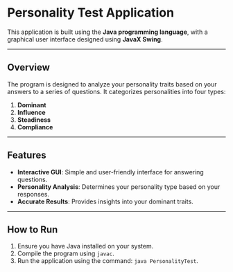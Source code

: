 # Personality Test Application

This application is built using the **Java programming language**, with a graphical user interface designed using **JavaX Swing**.

---

## Overview

The program is designed to analyze your personality traits based on your answers to a series of questions. It categorizes personalities into four types:

1. **Dominant**
2. **Influence**
3. **Steadiness**
4. **Compliance**

---

## Features
- **Interactive GUI**: Simple and user-friendly interface for answering questions.
- **Personality Analysis**: Determines your personality type based on your responses.
- **Accurate Results**: Provides insights into your dominant traits.

---

## How to Run
1. Ensure you have Java installed on your system.
2. Compile the program using `javac`.
3. Run the application using the command: `java PersonalityTest`.
